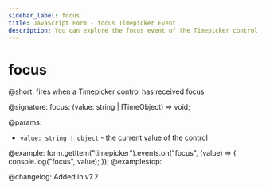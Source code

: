 ```yaml
---
sidebar_label: focus
title: JavaScript Form - focus Timepicker Event 
description: You can explore the focus event of the Timepicker control of Form in the documentation of the DHTMLX JavaScript UI library. Browse developer guides and API reference, try out code examples and live demos, and download a free 30-day evaluation version of DHTMLX Suite.
---
```


# focus

@short: fires when a Timepicker control has received focus

@signature: focus: (value: string | ITimeObject) => void;

@params:
- `value: string | object` - the current value of the control

@example:
form.getItem("timepicker").events.on("focus", (value) => {
    console.log("focus", value);
});
@examplestop:

@changelog: Added in v7.2

